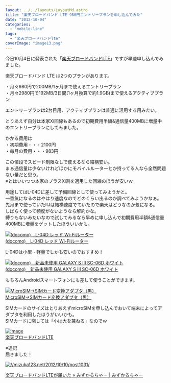 ```yaml
---
layout: ../../layouts/LayoutMd.astro
title: "楽天ブロードバンド LTE 980円エントリープランを申し込んでみた"
date: "2012-10-04"
categories: 
  - "mobile-line"
tags: 
  - "楽天ブロードバンドlte"
coverImage: "image13.png"
---
```


今日10月4日に発表された「[楽天ブロードバンドLTE](http://hb.afl.rakuten.co.jp/hgc/1021dc11.c5c7e773.1021dc12.43f948d3/?pc=http%3a%2f%2fbroadband.rakuten.co.jp%2flte%2f%3fscid%3daf_ich_link_urltxt&m=http%3a%2f%2fm.rakuten.co.jp)」ですが早速申し込んでみました。

楽天ブロードバンド LTE は2つのプランがあります。

・月々980円で200MB/1ヶ月まで使えるエントリープラン  
・月々2980円で192MB/3日間(1ヶ月換算で約1.9GB)まで使えるアクティブプラン

エントリープランは2台目用、アクティブプランは普通に活用する用みたい。

とりあえず自分は本家Xi回線もあるので初期費用半額&通信量400MBに増量中のエントリープランにしてみました。

かかる費用は  
・初期費用・・・2100円  
・毎月の費用・・・983円

この値段でスピード制限なしで使えるなら結構安い。  
まぁ通信量は少ないけれどほかにモバイルルーターとか持ってる人なら全然問題ない量だと思う。  
※とはいいつつ本家のプラスXi割を適用した回線のほうが安いｗ

用途してはL-04Dに差して予備回線として使ってみようかと。  
一番気になるのはやはり速度なのでどのくらい出るのか調べてみようかなぁ。  
先月まで使っていたIIJは結構速度でていたので楽天はどうなのか気になる。  
しばらく使って頻度がないようなら解約かな。  
縛りもないみたいなので試してみるなら早めに申し込んで初期費用半額&通信量400MBに増量をゲットしたほういいかも。

[![(docomo)　L-04D レッド Wi-Fiルーター](images/31fTTxyPG6L._SL75_.jpg)  
(docomo)　L-04D レッド Wi-Fiルーター  
](https://www.amazon.co.jp/exec/obidos/ASIN/B008BBTY0M/mizuka123-22/ref=nosim)

L-04Dは小型・軽量でしかも安いのでおすすめ！

[![(docomo)　新品未使用 GALAXY S III SC-06D ホワイト](images/41W5TQ2q8XL._SL75_.jpg)  
(docomo)　新品未使用 GALAXY S III SC-06D ホワイト  
](https://www.amazon.co.jp/exec/obidos/ASIN/B008FMWZZI/mizuka123-22/ref=nosim)

もちろんAndroidスマートフォンにも差して使うことができます。

[![MicroSIM→SIMカード変換アダプタ（黒）](images/41LKfg%2Bb5JL._SL75_.jpg)  
MicroSIM→SIMカード変換アダプタ（黒）  
](https://www.amazon.co.jp/exec/obidos/ASIN/B003TS1FIG/mizuka123-22/ref=nosim)

SIMカードのサイズはとりあえずmicroSIMを申し込んでおいて端末によってアダプタを利用したほうがいいかも。  
SIMカードに関しては「小は大を兼ねる」なのでｗ

[![image](images/image13.png "image")](http://hb.afl.rakuten.co.jp/hgc/1021dc11.c5c7e773.1021dc12.43f948d3/?pc=http%3a%2f%2fbroadband.rakuten.co.jp%2flte%2f%3fscid%3daf_ich_link_urltxt&m=http%3a%2f%2fm.rakuten.co.jp)   
[楽天ブロードバンドLTE](http://hb.afl.rakuten.co.jp/hgc/1021dc11.c5c7e773.1021dc12.43f948d3/?pc=http%3a%2f%2fbroadband.rakuten.co.jp%2flte%2f%3fscid%3daf_ich_link_urltxt&m=http%3a%2f%2fm.rakuten.co.jp)

※追記  
届きました！

[![//mizuka123.net/2012/10/10/post1031/](http://capture.heartrails.com/200x200/cool/1349877968969?//mizuka123.net/2012/10/10/post1031/ "楽天ブロードバンドLTEが届いた » みずかるちゃー | みずかるちゃー")](//mizuka123.net/2012/10/10/post1031/)

[楽天ブロードバンドLTEが届いた » みずかるちゃー | みずかるちゃー](//mizuka123.net/2012/10/10/post1031/)
